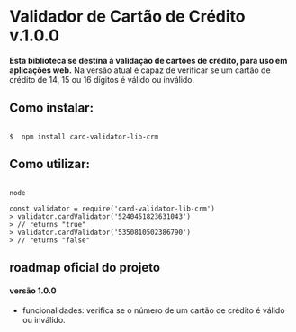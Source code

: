 # Validador de Cartão de Crédito v.1.0.0

**Esta biblioteca se destina à validação de cartões de crédito, para uso em aplicações web.**
Na versão atual é capaz de verificar se um cartão de crédito de 14, 15 ou 16 dígitos é válido ou inválido.

## Como instalar:

```shell

$  npm install card-validator-lib-crm

```

## Como utilizar:

```node

node

const validator = require('card-validator-lib-crm')
> validator.cardValidator('5240451823631043')
> // returns "true"
> validator.cardValidator('5350810502386790')
> // returns "false"

```

## roadmap oficial do projeto


#### versão 1.0.0 
- funcionalidades: verifica se o número de um cartão de crédito é válido ou inválido.
